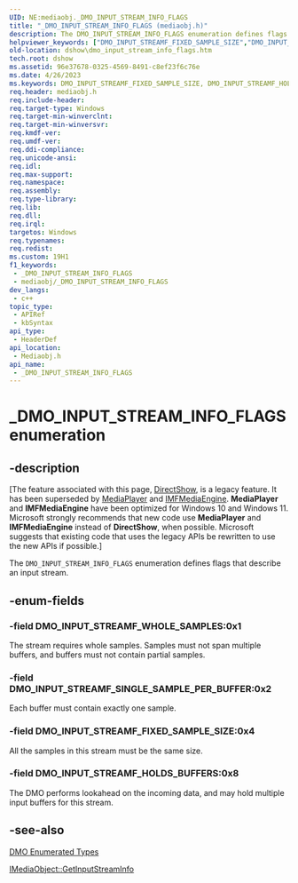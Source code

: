```yaml
---
UID: NE:mediaobj._DMO_INPUT_STREAM_INFO_FLAGS
title: "_DMO_INPUT_STREAM_INFO_FLAGS (mediaobj.h)"
description: The DMO_INPUT_STREAM_INFO_FLAGS enumeration defines flags that describe an input stream.
helpviewer_keywords: ["DMO_INPUT_STREAMF_FIXED_SAMPLE_SIZE","DMO_INPUT_STREAMF_HOLDS_BUFFERS","DMO_INPUT_STREAMF_SINGLE_SAMPLE_PER_BUFFER","DMO_INPUT_STREAMF_WHOLE_SAMPLES","DMO_INPUT_STREAM_INFO_FLAGS","DMO_INPUT_STREAM_INFO_FLAGSEnumeration","_DMO_INPUT_STREAM_INFO_FLAGS","_DMO_INPUT_STREAM_INFO_FLAGS enumeration [DirectShow]","dshow.dmo_input_stream_info_flags","mediaobj/DMO_INPUT_STREAMF_FIXED_SAMPLE_SIZE","mediaobj/DMO_INPUT_STREAMF_HOLDS_BUFFERS","mediaobj/DMO_INPUT_STREAMF_SINGLE_SAMPLE_PER_BUFFER","mediaobj/DMO_INPUT_STREAMF_WHOLE_SAMPLES","mediaobj/_DMO_INPUT_STREAM_INFO_FLAGS"]
old-location: dshow\dmo_input_stream_info_flags.htm
tech.root: dshow
ms.assetid: 96e37678-0325-4569-8491-c8ef23f6c76e
ms.date: 4/26/2023
ms.keywords: DMO_INPUT_STREAMF_FIXED_SAMPLE_SIZE, DMO_INPUT_STREAMF_HOLDS_BUFFERS, DMO_INPUT_STREAMF_SINGLE_SAMPLE_PER_BUFFER, DMO_INPUT_STREAMF_WHOLE_SAMPLES, DMO_INPUT_STREAM_INFO_FLAGS , DMO_INPUT_STREAM_INFO_FLAGSEnumeration, _DMO_INPUT_STREAM_INFO_FLAGS, _DMO_INPUT_STREAM_INFO_FLAGS enumeration [DirectShow], dshow.dmo_input_stream_info_flags, mediaobj/DMO_INPUT_STREAMF_FIXED_SAMPLE_SIZE, mediaobj/DMO_INPUT_STREAMF_HOLDS_BUFFERS, mediaobj/DMO_INPUT_STREAMF_SINGLE_SAMPLE_PER_BUFFER, mediaobj/DMO_INPUT_STREAMF_WHOLE_SAMPLES, mediaobj/_DMO_INPUT_STREAM_INFO_FLAGS
req.header: mediaobj.h
req.include-header: 
req.target-type: Windows
req.target-min-winverclnt: 
req.target-min-winversvr: 
req.kmdf-ver: 
req.umdf-ver: 
req.ddi-compliance: 
req.unicode-ansi: 
req.idl: 
req.max-support: 
req.namespace: 
req.assembly: 
req.type-library: 
req.lib: 
req.dll: 
req.irql: 
targetos: Windows
req.typenames: 
req.redist: 
ms.custom: 19H1
f1_keywords:
 - _DMO_INPUT_STREAM_INFO_FLAGS
 - mediaobj/_DMO_INPUT_STREAM_INFO_FLAGS
dev_langs:
 - c++
topic_type:
 - APIRef
 - kbSyntax
api_type:
 - HeaderDef
api_location:
 - Mediaobj.h
api_name:
 - _DMO_INPUT_STREAM_INFO_FLAGS
---
```


# _DMO_INPUT_STREAM_INFO_FLAGS enumeration


## -description

\[The feature associated with this page, [DirectShow](/windows/win32/directshow/directshow), is a legacy feature. It has been superseded by [MediaPlayer](/uwp/api/Windows.Media.Playback.MediaPlayer) and [IMFMediaEngine](/windows/win32/api/mfmediaengine/nn-mfmediaengine-imfmediaengine). **MediaPlayer** and **IMFMediaEngine** have been optimized for Windows 10 and Windows 11. Microsoft strongly recommends that new code use **MediaPlayer** and **IMFMediaEngine** instead of **DirectShow**, when possible. Microsoft suggests that existing code that uses the legacy APIs be rewritten to use the new APIs if possible.\]

The <code>DMO_INPUT_STREAM_INFO_FLAGS</code> enumeration defines flags that describe an input stream.

## -enum-fields

### -field DMO_INPUT_STREAMF_WHOLE_SAMPLES:0x1

The stream requires whole samples. Samples must not span multiple buffers, and buffers must not contain partial samples.

### -field DMO_INPUT_STREAMF_SINGLE_SAMPLE_PER_BUFFER:0x2

Each buffer must contain exactly one sample.

### -field DMO_INPUT_STREAMF_FIXED_SAMPLE_SIZE:0x4

All the samples in this stream must be the same size.

### -field DMO_INPUT_STREAMF_HOLDS_BUFFERS:0x8

The DMO performs lookahead on the incoming data, and may hold multiple input buffers for this stream.

## -see-also

<a href="/windows/desktop/DirectShow/dmo-enumerated-types">DMO Enumerated Types</a>



<a href="/windows/desktop/api/mediaobj/nf-mediaobj-imediaobject-getinputstreaminfo">IMediaObject::GetInputStreamInfo</a>
